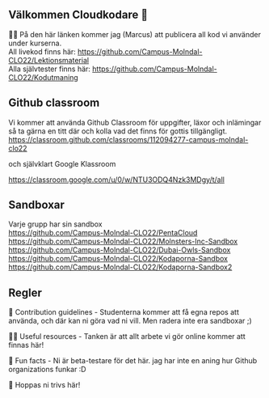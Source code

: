 ## Välkommen Cloudkodare 👋

🙋‍♀️ På den här länken kommer jag (Marcus) att publicera all kod vi använder under kurserna. 
<br>All livekod finns här: https://github.com/Campus-Molndal-CLO22/Lektionsmaterial
<br>Alla självtester finns här: https://github.com/Campus-Molndal-CLO22/Kodutmaning

## Github classroom ##
Vi kommer att använda Github Classroom för uppgifter, läxor och inlämingar
så ta gärna en titt där och kolla vad det finns för gottis tillgängligt.
https://classroom.github.com/classrooms/112094277-campus-molndal-clo22

och självklart Google Klassroom

https://classroom.google.com/u/0/w/NTU3ODQ4Nzk3MDgy/t/all

## Sandboxar ##
Varje grupp har sin sandbox
<br>https://github.com/Campus-Molndal-CLO22/PentaCloud
<br>https://github.com/Campus-Molndal-CLO22/Molnsters-Inc-Sandbox
<br>https://github.com/Campus-Molndal-CLO22/Dubai-Owls-Sandbox
<br>https://github.com/Campus-Molndal-CLO22/Kodaporna-Sandbox
<br>https://github.com/Campus-Molndal-CLO22/Kodaporna-Sandbox2

## Regler ##
🌈 Contribution guidelines - Studenterna kommer att få egna repos att använda, och där kan ni göra vad ni vill. Men radera inte era sandboxar ;)

👩‍💻 Useful resources - Tanken är att allt arbete vi gör online kommer att finnas här!

🍿 Fun facts - Ni är beta-testare för det här. jag har inte en aning hur Github organizations funkar :D

🧙 Hoppas ni trivs här!
